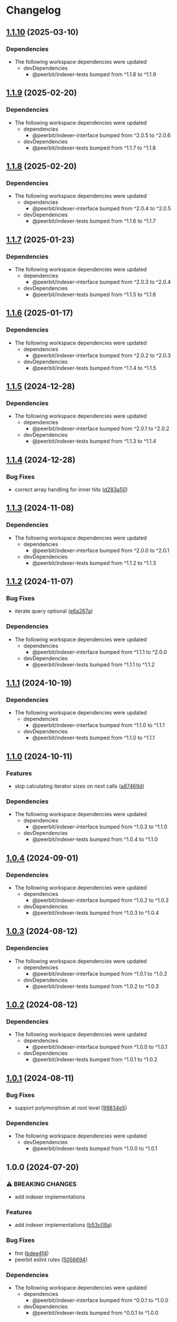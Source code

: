 # Changelog

## [1.1.10](https://github.com/dao-xyz/peerbit/compare/indexer-simple-v1.1.9...indexer-simple-v1.1.10) (2025-03-10)


### Dependencies

* The following workspace dependencies were updated
  * devDependencies
    * @peerbit/indexer-tests bumped from ^1.1.8 to ^1.1.9

## [1.1.9](https://github.com/dao-xyz/peerbit/compare/indexer-simple-v1.1.8...indexer-simple-v1.1.9) (2025-02-20)


### Dependencies

* The following workspace dependencies were updated
  * dependencies
    * @peerbit/indexer-interface bumped from ^2.0.5 to ^2.0.6
  * devDependencies
    * @peerbit/indexer-tests bumped from ^1.1.7 to ^1.1.8

## [1.1.8](https://github.com/dao-xyz/peerbit/compare/indexer-simple-v1.1.7...indexer-simple-v1.1.8) (2025-02-20)


### Dependencies

* The following workspace dependencies were updated
  * dependencies
    * @peerbit/indexer-interface bumped from ^2.0.4 to ^2.0.5
  * devDependencies
    * @peerbit/indexer-tests bumped from ^1.1.6 to ^1.1.7

## [1.1.7](https://github.com/dao-xyz/peerbit/compare/indexer-simple-v1.1.6...indexer-simple-v1.1.7) (2025-01-23)


### Dependencies

* The following workspace dependencies were updated
  * dependencies
    * @peerbit/indexer-interface bumped from ^2.0.3 to ^2.0.4
  * devDependencies
    * @peerbit/indexer-tests bumped from ^1.1.5 to ^1.1.6

## [1.1.6](https://github.com/dao-xyz/peerbit/compare/indexer-simple-v1.1.5...indexer-simple-v1.1.6) (2025-01-17)


### Dependencies

* The following workspace dependencies were updated
  * dependencies
    * @peerbit/indexer-interface bumped from ^2.0.2 to ^2.0.3
  * devDependencies
    * @peerbit/indexer-tests bumped from ^1.1.4 to ^1.1.5

## [1.1.5](https://github.com/dao-xyz/peerbit/compare/indexer-simple-v1.1.4...indexer-simple-v1.1.5) (2024-12-28)


### Dependencies

* The following workspace dependencies were updated
  * dependencies
    * @peerbit/indexer-interface bumped from ^2.0.1 to ^2.0.2
  * devDependencies
    * @peerbit/indexer-tests bumped from ^1.1.3 to ^1.1.4

## [1.1.4](https://github.com/dao-xyz/peerbit/compare/indexer-simple-v1.1.3...indexer-simple-v1.1.4) (2024-12-28)


### Bug Fixes

* correct array handling for inner hits ([d283a50](https://github.com/dao-xyz/peerbit/commit/d283a50a134589617269563fde51fb4c34ed2260))

## [1.1.3](https://github.com/dao-xyz/peerbit/compare/indexer-simple-v1.1.2...indexer-simple-v1.1.3) (2024-11-08)


### Dependencies

* The following workspace dependencies were updated
  * dependencies
    * @peerbit/indexer-interface bumped from ^2.0.0 to ^2.0.1
  * devDependencies
    * @peerbit/indexer-tests bumped from ^1.1.2 to ^1.1.3

## [1.1.2](https://github.com/dao-xyz/peerbit/compare/indexer-simple-v1.1.1...indexer-simple-v1.1.2) (2024-11-07)


### Bug Fixes

* iterate query optional ([e6a267a](https://github.com/dao-xyz/peerbit/commit/e6a267a6ccb7dbc34c33b30a19c0a31d5d5318fd))


### Dependencies

* The following workspace dependencies were updated
  * dependencies
    * @peerbit/indexer-interface bumped from ^1.1.1 to ^2.0.0
  * devDependencies
    * @peerbit/indexer-tests bumped from ^1.1.1 to ^1.1.2

## [1.1.1](https://github.com/dao-xyz/peerbit/compare/indexer-simple-v1.1.0...indexer-simple-v1.1.1) (2024-10-19)


### Dependencies

* The following workspace dependencies were updated
  * dependencies
    * @peerbit/indexer-interface bumped from ^1.1.0 to ^1.1.1
  * devDependencies
    * @peerbit/indexer-tests bumped from ^1.1.0 to ^1.1.1

## [1.1.0](https://github.com/dao-xyz/peerbit/compare/indexer-simple-v1.0.4...indexer-simple-v1.1.0) (2024-10-11)


### Features

* skip calculating iterator sizes on next calls ([a87469d](https://github.com/dao-xyz/peerbit/commit/a87469d4cadb8b8ec988e609ea39f97e40033c4e))


### Dependencies

* The following workspace dependencies were updated
  * dependencies
    * @peerbit/indexer-interface bumped from ^1.0.3 to ^1.1.0
  * devDependencies
    * @peerbit/indexer-tests bumped from ^1.0.4 to ^1.1.0

## [1.0.4](https://github.com/dao-xyz/peerbit/compare/indexer-simple-v1.0.3...indexer-simple-v1.0.4) (2024-09-01)


### Dependencies

* The following workspace dependencies were updated
  * dependencies
    * @peerbit/indexer-interface bumped from ^1.0.2 to ^1.0.3
  * devDependencies
    * @peerbit/indexer-tests bumped from ^1.0.3 to ^1.0.4

## [1.0.3](https://github.com/dao-xyz/peerbit/compare/indexer-simple-v1.0.2...indexer-simple-v1.0.3) (2024-08-12)


### Dependencies

* The following workspace dependencies were updated
  * dependencies
    * @peerbit/indexer-interface bumped from ^1.0.1 to ^1.0.2
  * devDependencies
    * @peerbit/indexer-tests bumped from ^1.0.2 to ^1.0.3

## [1.0.2](https://github.com/dao-xyz/peerbit/compare/indexer-simple-v1.0.1...indexer-simple-v1.0.2) (2024-08-12)


### Dependencies

* The following workspace dependencies were updated
  * dependencies
    * @peerbit/indexer-interface bumped from ^1.0.0 to ^1.0.1
  * devDependencies
    * @peerbit/indexer-tests bumped from ^1.0.1 to ^1.0.2

## [1.0.1](https://github.com/dao-xyz/peerbit/compare/indexer-simple-v1.0.0...indexer-simple-v1.0.1) (2024-08-11)


### Bug Fixes

* support polymorphism at root level ([99834e5](https://github.com/dao-xyz/peerbit/commit/99834e501009cb22455bba663f6d42b9a28b018e))


### Dependencies

* The following workspace dependencies were updated
  * devDependencies
    * @peerbit/indexer-tests bumped from ^1.0.0 to ^1.0.1

## 1.0.0 (2024-07-20)


### ⚠ BREAKING CHANGES

* add indexer implementations

### Features

* add indexer implementations ([b53c08a](https://github.com/dao-xyz/peerbit/commit/b53c08a01bcf24cf1832619b469b0f9f564f669d))


### Bug Fixes

* fmt ([bdee4f4](https://github.com/dao-xyz/peerbit/commit/bdee4f4943fcabd21c53a4f37dba17d04cea2577))
* peerbit eslint rules ([5056694](https://github.com/dao-xyz/peerbit/commit/5056694f90ad03c0c5ba1e47c6ac57387d85aba9))


### Dependencies

* The following workspace dependencies were updated
  * dependencies
    * @peerbit/indexer-interface bumped from ^0.0.1 to ^1.0.0
  * devDependencies
    * @peerbit/indexer-tests bumped from ^0.0.1 to ^1.0.0
